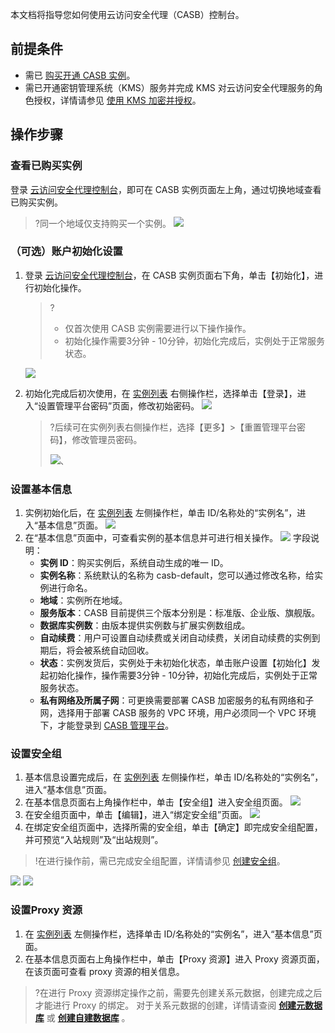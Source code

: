 本文档将指导您如何使用云访问安全代理（CASB）控制台。
## 前提条件
- 需已 [购买开通 CASB 实例](https://cloud.tencent.com/document/product/1303/48148)。
- 需已开通密钥管理系统（KMS）服务并完成 KMS 对云访问安全代理服务的角色授权，详情请参见 [使用 KMS 加密并授权](https://cloud.tencent.com/document/product/1303/48491)。

## 操作步骤
### 查看已购买实例
登录 [云访问安全代理控制台](https://console.cloud.tencent.com/casb)，即可在 CASB 实例页面左上角，通过切换地域查看已购买实例。
> ?同一个地域仅支持购买一个实例。
> ![](https://main.qcloudimg.com/raw/70581925a1e8283af17ade35fe004837.png)
> 
### （可选）账户初始化设置
1. 登录 [云访问安全代理控制台](https://console.cloud.tencent.com/casb)，在 CASB 实例页面右下角，单击【初始化】，进行初始化操作。
	>?
	>- 仅首次使用 CASB 实例需要进行以下操作操作。
	>- 初始化操作需要3分钟 - 10分钟，初始化完成后，实例处于正常服务状态。
	
	![](https://main.qcloudimg.com/raw/aaba316df48c3e2515893dc178dd371d.png)
2. 初始化完成后初次使用，在 [实例列表](https://console.cloud.tencent.com/casb) 右侧操作栏，选择单击【登录】，进入“设置管理平台密码”页面，修改初始密码。
	![](https://main.qcloudimg.com/raw/76bbe18a73e2dd526a75d9f6404176f1.png)

	>?后续可在实例列表右侧操作栏，选择【更多】>【重置管理平台密码】，修改管理员密码。
	>
	>![](https://main.qcloudimg.com/raw/b86ad79d0cc4e7293c448e75770e95b4.png)、

### 设置基本信息
1. 实例初始化后，在 [实例列表](https://console.cloud.tencent.com/casb) 左侧操作栏，单击 ID/名称处的“实例名”，进入“基本信息”页面。
![](https://main.qcloudimg.com/raw/f650193f1b85df3aed750a8c61e6862b.png)
4. 在“基本信息”页面中，可查看实例的基本信息并可进行相关操作。
	![](https://main.qcloudimg.com/raw/b3e92c474ffb69d8959de567430e2d11.png)
	字段说明：
	- **实例 ID**：购买实例后，系统自动生成的唯一 ID。
	- **实例名称**：系统默认的名称为 casb-default，您可以通过修改名称，给实例进行命名。
	- **地域**：实例所在地域。
	- **服务版本**：CASB 目前提供三个版本分别是：标准版、企业版、旗舰版。
	- **数据库实例数**：由版本提供实例数与扩展实例数组成。
	- **自动续费**：用户可设置自动续费或关闭自动续费，关闭自动续费的实例到期后，将会被系统自动回收。
	- **状态**：实例发货后，实例处于未初始化状态，单击账户设置【初始化】发起初始化操作，操作需要3分钟 - 10分钟，初始化完成后，实例处于正常服务状态。
	- **私有网络及所属子网**：可更换需要部署 CASB 加密服务的私有网络和子网，选择用于部署 CASB 服务的 VPC 环境，用户必须同一个 VPC 环境下，才能登录到 [CASB 管理平台](https://cloud.tencent.com/document/product/1303/48548)。

### 设置安全组
1. 基本信息设置完成后，在 [实例列表](https://console.cloud.tencent.com/casb) 左侧操作栏，单击 ID/名称处的“实例名”，进入“基本信息”页面。
2. 在基本信息页面右上角操作栏中，单击【安全组】进入安全组页面。
![](https://main.qcloudimg.com/raw/0115a337644a15dd919dec2b54fabc4c.png)
2. 在安全组页面中，单击【编辑】，进入“绑定安全组”页面。
![](https://main.qcloudimg.com/raw/9f7d77b56fbb5c28e6602448befaac17.png)
3. 在绑定安全组页面中，选择所需的安全组，单击【确定】即完成安全组配置，并可预览“入站规则”及“出站规则”。
> !在进行操作前，需已完成安全组配置，详情请参见 [创建安全组](https://cloud.tencent.com/document/product/215/20398)。
> 
![](https://main.qcloudimg.com/raw/f5de699737a94153c0b6e57a43796205.png)
![](https://main.qcloudimg.com/raw/38c3cc5ab866fc25f22e157d2e98418b.png)

### 设置Proxy 资源
1. 在 [实例列表](https://console.cloud.tencent.com/casb) 左侧操作栏，选择单击 ID/名称处的“实例名”，进入“基本信息”页面。
2. 在基本信息页面右上角操作栏中，单击【Proxy 资源】进入 Proxy 资源页面，在该页面可查看 proxy 资源的相关信息。
>?在进行 Proxy 资源绑定操作之前，需要先创建关系元数据，创建完成之后才能进行 Proxy 的绑定。
>对于关系元数据的创建，详情请查阅 [**创建元数据库**](https://cloud.tencent.com/document/product/1303/55925) 或 [**创建自建数据库**](https://cloud.tencent.com/document/product/1303/55926) 。
